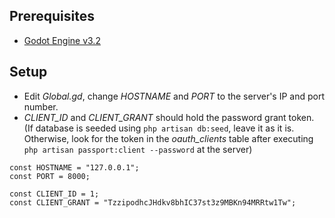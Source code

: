 ## Prerequisites

- [Godot Engine v3.2](https://godotengine.org/)

## Setup

- Edit *Global.gd*, change *HOSTNAME* and *PORT* to the server's IP and port number.
- *CLIENT_ID* and *CLIENT_GRANT* should hold the password grant token. (If database is seeded using `php artisan db:seed`, leave it as it is. Otherwise, look for the token in the *oauth_clients* table after executing `php artisan passport:client --password` at the server)
```
const HOSTNAME = "127.0.0.1";
const PORT = 8000;

const CLIENT_ID = 1;
const CLIENT_GRANT = "TzzipodhcJHdkv8bhIC37st3z9MBKn94MRRtw1Tw";
```

